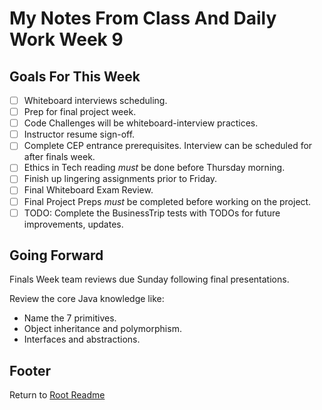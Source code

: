 # My Notes From Class And Daily Work Week 9

## Goals For This Week

- [ ] Whiteboard interviews scheduling.
- [ ] Prep for final project week.
- [ ] Code Challenges will be whiteboard-interview practices.
- [ ] Instructor resume sign-off.
- [ ] Complete CEP entrance prerequisites. Interview can be scheduled for after finals week.
- [ ] Ethics in Tech reading *must* be done before Thursday morning.
- [ ] Finish up lingering assignments prior to Friday.
- [ ] Final Whiteboard Exam Review.
- [ ] Final Project Preps *must* be completed before working on the project.
- [ ] TODO: Complete the BusinessTrip tests with TODOs for future improvements, updates.

## Going Forward

Finals Week team reviews due Sunday following final presentations.

Review the core Java knowledge like:

- Name the 7 primitives.
- Object inheritance and polymorphism.
- Interfaces and abstractions.

## Footer

Return to [Root Readme](../README.html)
